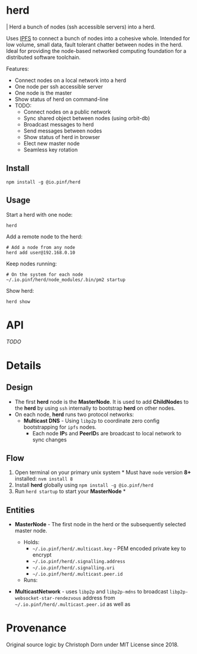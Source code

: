 herd
====

| Herd a bunch of nodes (ssh accessible servers) into a herd.

Uses [IPFS](https://github.com/ipfs/js-ipfs) to connect a bunch of nodes into a cohesive whole. Intended for low volume, small data, fault tolerant chatter between nodes in the herd. Ideal for providing the node-based networked computing foundation for a distributed software toolchain.

Features:

  * Connect nodes on a local network into a herd
  * One node per ssh accessible server
  * One node is the master
  * Show status of herd on command-line
  * TODO:
    * Connect nodes on a public network
    * Sync shared object between nodes (using orbit-db)
    * Broadcast messages to herd
    * Send messages between nodes
    * Show status of herd in browser
    * Elect new master node
    * Seamless key rotation


Install
-------

    npm install -g @io.pinf/herd


Usage
-----

Start a herd with one node:

    herd

Add a remote node to the herd:

    # Add a node from any node
    herd add user@192.168.0.10

Keep nodes running:

    # On the system for each node
    ~/.io.pinf/herd/node_modules/.bin/pm2 startup

Show herd:

    herd show

API
===

*TODO*


Details
=======

Design
------

  * The first **herd** node is the **MasterNode**. It is used to add **ChildNode**s to the **herd** by using `ssh` internally to bootstrap **herd** on other nodes. 
  * On each node, **herd** runs two protocol networks:
    * **Multicast DNS** - Using `libp2p` to coordinate zero config bootstrapping for `ipfs` nodes.
      * Each node  **IP**s and **PeerID**s are broadcast to local network to sync changes

Flow
----

  1. Open terminal on your primary unix system
    * Must have `node` version **8+** installed: `nvm install 8`
  2. Install **herd** globally using `npm install -g @io.pinf/herd`
  3. Run `herd startup` to start your **MasterNode**
    * 


Entities
--------




  * **MasterNode** - The first node in the herd or the subsequently selected master node.
    * Holds:
        * `~/.io.pinf/herd/.multicast.key` - PEM encoded private key to encrypt 
        * `~/.io.pinf/herd/.signalling.address`
        * `~/.io.pinf/herd/.signalling.uri`
        * `~/.io.pinf/herd/.multicast.peer.id`
    * Runs:

  * **MulticastNetwork** - uses `libp2p` and `libp2p-mdns` to broadcast `libp2p-websocket-star-rendezvous` address from `~/.io.pinf/herd/.multicast.peer.id` as well as 



Provenance
==========

Original source logic by Christoph Dorn under MIT License since 2018.
